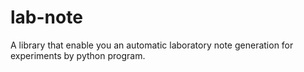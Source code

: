 # lab-note
A library that enable you an automatic laboratory note generation for experiments by python program.
